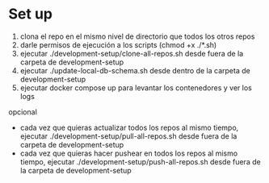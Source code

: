 # Set up

1. clona el repo en el mismo nivel de directorio que todos los otros repos
2. darle permisos de ejecución a los scripts (chmod +x ./*.sh)
3. ejecutar ./development-setup/clone-all-repos.sh desde fuera de la carpeta de development-setup
4. ejecutar ./update-local-db-schema.sh desde dentro de la carpeta de development-setup
5. ejecutar docker compose up para levantar los contenedores y ver los logs

opcional
- cada vez que quieras actualizar todos los repos al mismo tiempo, ejecutar ./development-setup/pull-all-repos.sh desde fuera de la carpeta de development-setup
- cada vez que quieras hacer pushear en todos los repos al mismo tiempo, ejecutar ./development-setup/push-all-repos.sh desde fuera de la carpeta de development-setup


